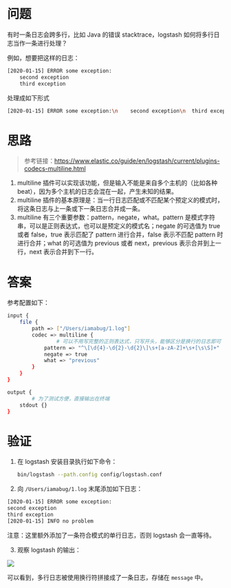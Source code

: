 # 问题

有时一条日志会跨多行，比如 Java 的错误 stacktrace，logstash 如何将多行日志当作一条进行处理？

例如，想要把这样的日志：

```bash
[2020-01-15] ERROR some exception:
	second exception
	third exception
```

处理成如下形式

```bash
[2020-01-15] ERROR some exception:\n	second exception\n	third exception
```

# 思路

> 参考链接：https://www.elastic.co/guide/en/logstash/current/plugins-codecs-multiline.html

1. multiline 插件可以实现该功能，但是输入不能是来自多个主机的（比如各种 beat），因为多个主机的日志会混在一起，产生未知的结果。
2. multiline 插件的基本原理是：当一行日志匹配或不匹配某个预定义的模式时，将这条日志与上一条或下一条日志合并成一条。
3. multiline 有三个重要参数：pattern，negate，what。pattern 是模式字符串，可以是正则表达式，也可以是预定义的模式名；negate 的可选值为 true 或者 false，true 表示匹配了 pattern 进行合并，false 表示不匹配 pattern 时进行合并；what 的可选值为 previous 或者 next，previous 表示合并到上一行，next 表示合并到下一行。

# 答案

参考配置如下：

```bash
input {
    file {
        path => ["/Users/iamabug/1.log"]
        codec => multiline {
        		# 可以不用写完整的正则表达式，只写开头，能够区分是换行的日志即可
            pattern => "^\[\d{4}-\d{2}-\d{2}\]\s+[a-zA-Z]+\s+[\s\S]+"
            negate => true
            what => "previous"
        }
    }
}

output {
		# 为了测试方便，直接输出在终端
    stdout {}
}
```

# 验证

1. 在 logstash 安装目录执行如下命令：

   ```bash
   bin/logstash --path.config config/logstash.conf
   ```
   
2. 向 `/Users/iamabug/1.log` 末尾添加如下日志：

  ```bash
  [2020-01-15] ERROR some exception:
  second exception
  third exception
  [2020-01-15] INFO no problem
  
  ```

  注意：这里额外添加了一条符合模式的单行日志，否则 logstash 会一直等待。

3. 观察 logstash 的输出：

  ![](https://tva1.sinaimg.cn/large/006tNbRwly1gax9kqnzw8j311p09a0u2.jpg)

  可以看到，多行日志被使用换行符拼接成了一条日志，存储在 `message` 中。
